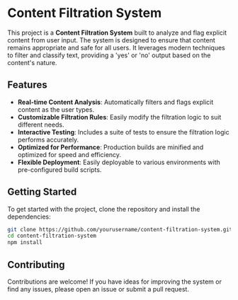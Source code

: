# Content Filtration System

This project is a **Content Filtration System** built to analyze and flag explicit content from user input. The system is designed to ensure that content remains appropriate and safe for all users. It leverages modern techniques to filter and classify text, providing a 'yes' or 'no' output based on the content's nature.

## Features

- **Real-time Content Analysis**: Automatically filters and flags explicit content as the user types.
- **Customizable Filtration Rules**: Easily modify the filtration logic to suit different needs.
- **Interactive Testing**: Includes a suite of tests to ensure the filtration logic performs accurately.
- **Optimized for Performance**: Production builds are minified and optimized for speed and efficiency.
- **Flexible Deployment**: Easily deployable to various environments with pre-configured build scripts.

## Getting Started

To get started with the project, clone the repository and install the dependencies:

```bash
git clone https://github.com/yourusername/content-filtration-system.git
cd content-filtration-system
npm install
```

## Contributing

Contributions are welcome! If you have ideas for improving the system or find any issues, please open an issue or submit a pull request.
